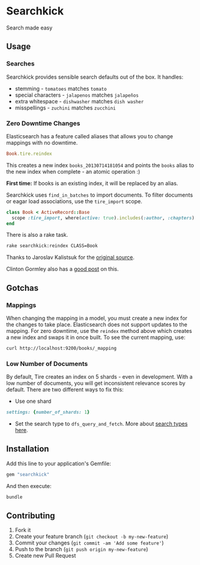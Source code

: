 # Searchkick

Search made easy

## Usage

### Searches

Searchkick provides sensible search defaults out of the box. It handles:

- stemming - `tomatoes` matches `tomato`
- special characters - `jalapenos` matches `jalapeños`
- extra whitespace - `dishwasher` matches `dish washer`
- misspellings - `zuchini` matches `zucchini`

### Zero Downtime Changes

Elasticsearch has a feature called aliases that allows you to change mappings with no downtime.

```ruby
Book.tire.reindex
```

This creates a new index `books_20130714181054` and points the `books` alias to the new index when complete - an atomic operation :)

**First time:** If books is an existing index, it will be replaced by an alias.

Searchkick uses `find_in_batches` to import documents.  To filter documents or eagar load associations, use the `tire_import` scope.

```ruby
class Book < ActiveRecord::Base
  scope :tire_import, where(active: true).includes(:author, :chapters)
end
```

There is also a rake task.

```sh
rake searchkick:reindex CLASS=Book
```

Thanks to Jaroslav Kalistsuk for the [original source](https://gist.github.com/jarosan/3124884).

Clinton Gormley also has a [good post](http://www.elasticsearch.org/blog/changing-mapping-with-zero-downtime/) on this.

## Gotchas

### Mappings

When changing the mapping in a model, you must create a new index for the changes to take place.  Elasticsearch does not support updates to the mapping.  For zero downtime, use the `reindex` method above which creates a new index and swaps it in once built. To see the current mapping, use:

```sh
curl http://localhost:9200/books/_mapping
```

### Low Number of Documents

By default, Tire creates an index on 5 shards - even in development.  With a low number of documents, you will get inconsistent relevance scores by default.  There are two different ways to fix this:

- Use one shard

```ruby
settings: {number_of_shards: 1}
```

- Set the search type to `dfs_query_and_fetch`.  More about [search types here](http://www.elasticsearch.org/guide/reference/api/search/search-type/).

## Installation

Add this line to your application's Gemfile:

```ruby
gem "searchkick"
```

And then execute:

```sh
bundle
```

## Contributing

1. Fork it
2. Create your feature branch (`git checkout -b my-new-feature`)
3. Commit your changes (`git commit -am 'Add some feature'`)
4. Push to the branch (`git push origin my-new-feature`)
5. Create new Pull Request

